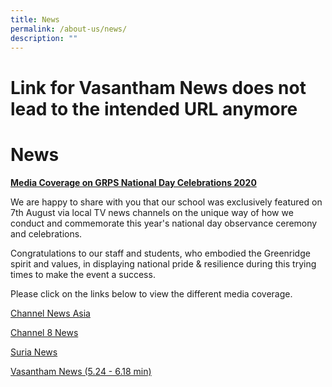 ```yaml
---
title: News
permalink: /about-us/news/
description: ""
---
```


# Link for Vasantham News does not lead to the intended URL anymore
# News

<b><u>Media Coverage on GRPS National Day Celebrations 2020</u></b>

We are happy to share with you that our school was exclusively featured on 7th August via local TV news channels on the unique way of how we conduct and commemorate this year's national day observance ceremony and celebrations. 

Congratulations to our staff and students, who embodied the Greenridge spirit and values, in displaying national pride & resilience during this trying times to make the event a success. 

Please click on the links below to view the different media coverage.

[Channel News Asia](https://www.youtube.com/watch?v=p9pyj-f1NKI&feature=emb_title)
  
[Channel 8 News](https://www.youtube.com/watch?v=sxfxE42ofw8)  
  
[Suria News](https://berita.mediacorp.sg/mobilem/singapura/para-pelajar-peringati-hari-kebangsaan-dengan-patuhi-protokol/4489560.html)  
  
[Vasantham News (5.24 - 6.18 min)](https://www.mewatch.sg/en/tv-show/news/aug-2020-vasantham-tamil-seithi/fri-7-aug-2020/974770)